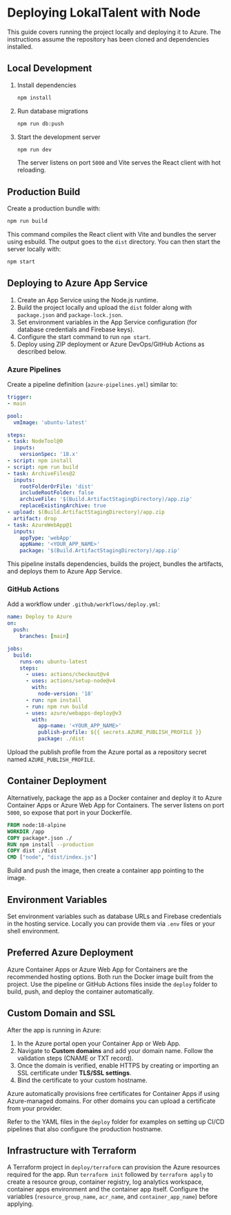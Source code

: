 # Deploying LokalTalent with Node

This guide covers running the project locally and deploying it to Azure. The instructions assume the repository has been cloned and dependencies installed.

## Local Development

1. Install dependencies
   ```bash
   npm install
   ```
2. Run database migrations
   ```bash
   npm run db:push
   ```
3. Start the development server
   ```bash
   npm run dev
   ```
   The server listens on port `5000` and Vite serves the React client with hot reloading.

## Production Build

Create a production bundle with:

```bash
npm run build
```

This command compiles the React client with Vite and bundles the server using esbuild. The output goes to the `dist` directory. You can then start the server locally with:

```bash
npm start
```

## Deploying to Azure App Service

1. Create an App Service using the Node.js runtime.
2. Build the project locally and upload the `dist` folder along with `package.json` and `package-lock.json`.
3. Set environment variables in the App Service configuration (for database credentials and Firebase keys).
4. Configure the start command to run `npm start`.
5. Deploy using ZIP deployment or Azure DevOps/GitHub Actions as described below.

### Azure Pipelines

Create a pipeline definition (`azure-pipelines.yml`) similar to:

```yaml
trigger:
- main

pool:
  vmImage: 'ubuntu-latest'

steps:
- task: NodeTool@0
  inputs:
    versionSpec: '18.x'
- script: npm install
- script: npm run build
- task: ArchiveFiles@2
  inputs:
    rootFolderOrFile: 'dist'
    includeRootFolder: false
    archiveFile: '$(Build.ArtifactStagingDirectory)/app.zip'
    replaceExistingArchive: true
- upload: $(Build.ArtifactStagingDirectory)/app.zip
  artifact: drop
- task: AzureWebApp@1
  inputs:
    appType: 'webApp'
    appName: '<YOUR_APP_NAME>'
    package: '$(Build.ArtifactStagingDirectory)/app.zip'
```

This pipeline installs dependencies, builds the project, bundles the artifacts, and deploys them to Azure App Service.

### GitHub Actions

Add a workflow under `.github/workflows/deploy.yml`:

```yaml
name: Deploy to Azure
on:
  push:
    branches: [main]

jobs:
  build:
    runs-on: ubuntu-latest
    steps:
      - uses: actions/checkout@v4
      - uses: actions/setup-node@v4
        with:
          node-version: '18'
      - run: npm install
      - run: npm run build
      - uses: azure/webapps-deploy@v3
        with:
          app-name: '<YOUR_APP_NAME>'
          publish-profile: ${{ secrets.AZURE_PUBLISH_PROFILE }}
          package: ./dist
```

Upload the publish profile from the Azure portal as a repository secret named `AZURE_PUBLISH_PROFILE`.

## Container Deployment

Alternatively, package the app as a Docker container and deploy it to Azure Container Apps or Azure Web App for Containers. The server listens on port `5000`, so expose that port in your Dockerfile.

```dockerfile
FROM node:18-alpine
WORKDIR /app
COPY package*.json ./
RUN npm install --production
COPY dist ./dist
CMD ["node", "dist/index.js"]
```

Build and push the image, then create a container app pointing to the image.

## Environment Variables

Set environment variables such as database URLs and Firebase credentials in the hosting service. Locally you can provide them via `.env` files or your shell environment.


## Preferred Azure Deployment

Azure Container Apps or Azure Web App for Containers are the recommended hosting options. Both run the Docker image built from the project. Use the pipeline or GitHub Actions files inside the `deploy` folder to build, push, and deploy the container automatically.

## Custom Domain and SSL

After the app is running in Azure:

1. In the Azure portal open your Container App or Web App.
2. Navigate to **Custom domains** and add your domain name. Follow the validation steps (CNAME or TXT record).
3. Once the domain is verified, enable HTTPS by creating or importing an SSL certificate under **TLS/SSL settings**.
4. Bind the certificate to your custom hostname.

Azure automatically provisions free certificates for Container Apps if using Azure-managed domains. For other domains you can upload a certificate from your provider.

Refer to the YAML files in the `deploy` folder for examples on setting up CI/CD pipelines that also configure the production hostname.


## Infrastructure with Terraform

A Terraform project in `deploy/terraform` can provision the Azure resources required for the app. Run `terraform init` followed by `terraform apply` to create a resource group, container registry, log analytics workspace, container apps environment and the container app itself. Configure the variables (`resource_group_name`, `acr_name`, and `container_app_name`) before applying.

